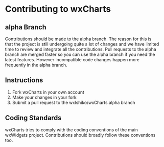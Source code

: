 # Contributing to wxCharts

## alpha Branch

Contributions should be made to the alpha branch. The reason for this is that the project is
still undergoing quite a lot of changes and we have limited time to review and integrate all
the contributions. Pull requests to the alpha branch are merged faster so you can use the 
alpha branch if you need the latest features. However incompatible code changes happen more
frequently in the alpha branch.

## Instructions

1. Fork wxCharts in your own account
2. Make your changes in your fork
5. Submit a pull request to the wxIshiko/wxCharts alpha branch

## Coding Standards

wxCharts tries to comply with the coding conventions of the main
wxWidgets project. Contributions should broadly follow these 
conventions too.
